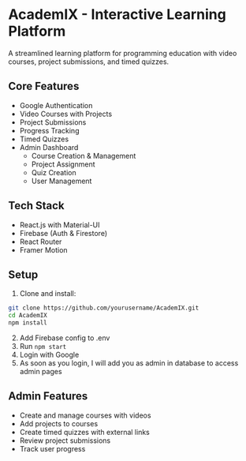 # AcademIX - Interactive Learning Platform

A streamlined learning platform for programming education with video courses, project submissions, and timed quizzes.

## Core Features

- Google Authentication
- Video Courses with Projects
- Project Submissions
- Progress Tracking
- Timed Quizzes
- Admin Dashboard
  - Course Creation & Management
  - Project Assignment
  - Quiz Creation
  - User Management

## Tech Stack

- React.js with Material-UI
- Firebase (Auth & Firestore)
- React Router
- Framer Motion

## Setup

1. Clone and install:
```bash
git clone https://github.com/yourusername/AcademIX.git
cd AcademIX
npm install
```

2. Add Firebase config to .env
3. Run `npm start`
4. Login with Google
5. As soon as you login, I will add you as admin in database to access admin pages 

## Admin Features

- Create and manage courses with videos
- Add projects to courses
- Create timed quizzes with external links
- Review project submissions
- Track user progress